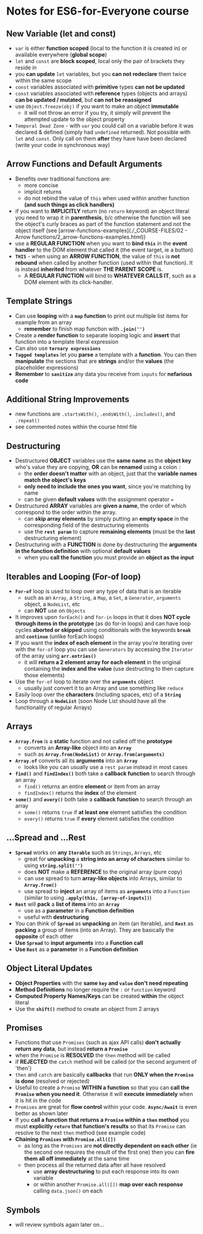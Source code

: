 # Notes for ES6-for-Everyone course

## New Variable (let and const)

- `var` is either **function scoped** (local to the function it is created in)
  or available everywhere (**global scope**)
- `let` and `const` are **block scoped**, local only the pair of brackets they
  reside in
- you **can update** `let` variables, but you **can not redeclare** them twice
  within the same scope
- `const` variables associated with **primitive** types **can not be updated**
- `const` variables associated with **reference** types (objects and arrays)
  **can be updated / mutated**, but **can not be reassigned**
- use `Object.freeze(obj)` if you want to make an object **immutable**
  - it will not throw an error if you try, it simply will prevent the attempted
    update to the object property
- `Temporal Dead Zone` - with `var` you could call on a variable before it was
  declared & defined (simply had `undefined` returned). Not possible with `let`
  and `const`. Only call on them **after** they have have been declared (write
  your code in synchronous way)

## Arrow Functions and Default Arguments

- Benefits over traditional functions are:
  - more concise
  - implicit returns
  - do not rebind the value of `this` when used within another function **(and
    such things as click handlers)**
- if you want to **IMPLICITLY** return (no `return` keyword) an object literal
  you need to wrap it in **parenthesis**, b/c otherwise the function will see
  the object's curly braces as part of the function statement and not the object
  itself (see [arrow-functions-examples](./\_COURSE-FILES/02 - Arrow
  functions/2_arrow-functions-examples.html))
- use a **REGULAR FUNCTION** when you want to **bind `this`** in the **event
  handler** to the DOM element that called it (the event target, ie a button)
- **`THIS`** - when using an **ARROW FUNCTION**, the value of `this` is **not
  rebound** when called by another function (used within that function). It is
  instead **inherited** from whatever **THE PARENT SCOPE** is.
  - A **REGULAR FUNCTION** will bind to **WHATEVER CALLS IT**, such as a DOM
    element with its click-handler.

## Template Strings

- Can use **looping** with a **`map` function** to print out multiple list items
  for example from an array
  - **remember** to finish map function with **`.join('')`**
- Create a **render function** to separate looping logic and **insert** that
  function into a template literal expression
- Can also use **`ternary expressions`**
- **`Tagged templates`** let you **parse** a template with a **function**. You
  can then **manipulate** the sections that are **strings** and/or the
  **values** (the placeholder expressions)
- **Remember** to **`sanitize`** any data you receive from `inputs` for
  **nefarious code**

## Additional String Improvements

- new functions are `.startsWith()`, `.endsWith()`, `.includes()`, and
  `.repeat()`
- see commented notes within the course html file

## Destructuring

- Destructured **OBJECT** variables use the **same name** as the **object key**
  who's value they are copying, **OR** can be **renamed** using a colon `:`
  - the **order doesn't matter** with an object, just that the **variable names
    match the object's keys**
  - **only need to include the ones you want**, since you're matching by name
  - can be given **default values** with the assignment operator `=`
- Destructured **ARRAY** variables are **given a name**, the order of which
  correspond to the order within the array.
  - can **skip array elements** by simply putting an **empty space** in the
    corresponding field of the destructuring elements
  - use the **`rest param`** to capture **remaining elements** (must be the
    **last** destructuring element)
- Destructuring with a **FUNCTION** is done by destructuring the **arguments in
  the function definition** with optional **default values**
  - when you **call the function** you must provide an **object as the input**

## Iterables and Looping (For-of loop)

- **`For-of`** loop is used to loop over any type of data that is an iterable
  - such as an `Array`, a `String`, a `Map`, a `Set`, a `Generator`, `arguments`
    object, a `NodeList`, etc
  - can **NOT** use on `Objects`
- It improves upon `forEach()` and `for-in` loops in that it does **NOT cycle
  through items in the prototype** (as do for-in loops) and can have loop cycles
  **aborted or skipped** using conditionals with the keywords **`break`** and
  **`continue`** (unlike forEach loops)
- If you want the **index of each element** in the array you're iterating over
  with the `for-of` loop you can use `Generators` by accessing the `Iterator` of
  the array using **`arr.entries()`**
  - it will **return a 2 element array for each element** in the original
    containing the **index and the value** (use destructing to then capture
    those elements)
- Use the `for-of` loop to iterate over the **`arguments`** object
  - usually just convert it to an Array and use something like `reduce`
- Easily loop over the **characters** (including spaces, etc) of a **`String`**
- Loop through a **`NodeList`** (soon Node List should have all the
  functionality of regular Arrays)

## Arrays

- **`Array.from`** is a **static** function and not called off the **prototype**
  - converts an **Array-like** object into an **`Array`**
  - such as **`Array.from(NodeList)`** or **`Array.from(arguments)`**
- **`Array.of`** converts all its **arguments** into an **`Array`**
  - looks like you can usually use a `rest param` instead in most cases
- **`find()`** and **`findIndex()`** both take a **callback function** to search
  through an array
  - `find()` returns an entire **element** or item from an array
  - `findIndex()` returns the **index** of the element
- **`some()`** and **`every()`** both take a **callback function** to search
  through an array
  - `some()` returns `true` if **at least one** element satisfies the condition
  - `every()` returns `true` if **every** element satisfies the condition

## ...Spread and ...Rest

- **`Spread`** works on **any `Iterable`** such as `Strings`, `Arrays`, etc
  - great for **unpacking** a **string into an array of characters** similar to
    using **`string.split('')`**
  - does **NOT** make a **REFERENCE** to the original array (pure copy)
  - can use spread to turn **array-like objects** into Arrays, similar to
    **`Array.from()`**
  - use spread to **inject** an array of items as **`arguments`** into a
    `Function` (similar to using **`.apply(this, [array-of-inputs])`**)
- **`Rest`** will **pack** a **list of items** into an **`Array`**
  - use as a **parameter** in a **Function definition**
  - useful with **destructuring**
- You can think of **`Spread`** as **unpacking** an item (an Iterable), and
  **`Rest`** as **packing** a group of items (into an Array). They are basically
  the **opposite** of each other
- **Use `Spread`** to **input arguments** into a **Function call**
- **Use `Rest`** as a **parameter** in a **Function definition**

## Object Literal Updates

- **Object Properties** with the **same `key` and `value` don't need repeating**
- **Method Definitions** no longer require the `:` or `function` keyword
- **Computed Property Names/Keys** can be created **within** the object literal
- Use the **`shift()`** method to create an object from 2 arrays

## Promises

- Functions that use `Promises` (such as ajax API calls) **don't actually return
  any data**, but instead **return a `Promise`**
- when the `Promise` is **RESOLVED** the `then` method will be called
- if **REJECTED** the `catch` method will be called (or the second argument of
  'then')
- `then` and `catch` are basically **callbacks** that run **ONLY when the
  `Promise` is done** (resolved or rejected)
- Useful to create a `Promise` **WITHIN a function** so that you can **call the
  `Promise` when you need it**. Otherwise it will **execute immediately** when
  it is hit in the code
- `Promises` are great for **flow control** within your code. **`Async/Await`**
  is even better as shown later
- If you **call a function that returns a `Promise` within a `then` method** you
  must **explicitly `return` that function's results** so that its `Promise` can
  resolve to the next `then` method (see example code)
- **Chaining `Promises` with `Promise.all([])`**
  - as long as the `Promises` are **not directly dependent on each other** (ie
    the second one requires the result of the first one) then you can **fire
    them all off immediately** at the same time
  - then process all the returned data after all have resolved
    - use **array destructuring** to put each response into its own variable
    - or within another `Promise.all([])` **map over each response** calling
      `data.json()` on each

## Symbols

- will review symbols again later on...
